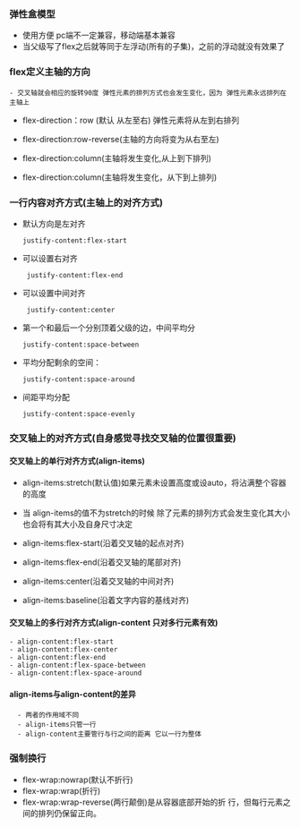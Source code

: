 ### 弹性盒模型
- 使用方便 pc端不一定兼容，移动端基本兼容
- 当父级写了flex之后就等同于左浮动(所有的子集)，之前的浮动就没有效果了
### flex定义主轴的方向
    - 交叉轴就会相应的旋转90度 弹性元素的排列方式也会发生变化，因为 弹性元素永远排列在主轴上

   - flex-direction：row (默认 从左至右) 弹性元素将从左到右排列

   - flex-direction:row-reverse(主轴的方向将变为从右至左)

   - flex-direction:column(主轴将发生变化,从上到下排列)

   - flex-direction:column(主轴将发生变化，从下到上排列)

### 一行内容对齐方式(主轴上的对齐方式)
- 默认方向是左对齐
     ```
     justify-content:flex-start
     ``` 
- 可以设置右对齐
    ```
     justify-content:flex-end
    ```
- 可以设置中间对齐
    ```
     justify-content:center
    ```
- 第一个和最后一个分别顶着父级的边，中间平均分 
     ```
     justify-content:space-between
     ```
- 平均分配剩余的空间：
     ```
     justify-content:space-around
     ```
- 间距平均分配
     ```
     justify-content:space-evenly
     ```
 ### 交叉轴上的对齐方式(自身感觉寻找交叉轴的位置很重要)
  #### 交叉轴上的单行对齐方式(align-items)
   - align-items:stretch(默认值)如果元素未设置高度或设auto，将沾满整个容器的高度

   - 当 align-items的值不为stretch的时候 除了元素的排列方式会发生变化其大小也会将有其大小及自身尺寸决定

   - align-items:flex-start(沿着交叉轴的起点对齐)

   - align-items:flex-end(沿着交叉轴的尾部对齐)

   - align-items:center(沿着交叉轴的中间对齐)

   - align-items:baseline(沿着文字内容的基线对齐)
   
   #### 交叉轴上的多行对齐方式(align-content 只对多行元素有效)
    - align-content:flex-start 
    - align-content:flex-center 
    - align-content:flex-end
    - align-content:flex-space-between 
    - align-content:flex-space-around

   #### align-items与align-content的差异
      - 两者的作用域不同
      - align-items只管一行
      - align-content主要管行与行之间的距离 它以一行为整体

### 强制换行
  - flex-wrap:nowrap(默认不折行)
  - flex-wrap:wrap(折行)
  - flex-wrap:wrap-reverse(两行颠倒)是从容器底部开始的折    行，但每行元素之间的排列仍保留正向。
  

       






